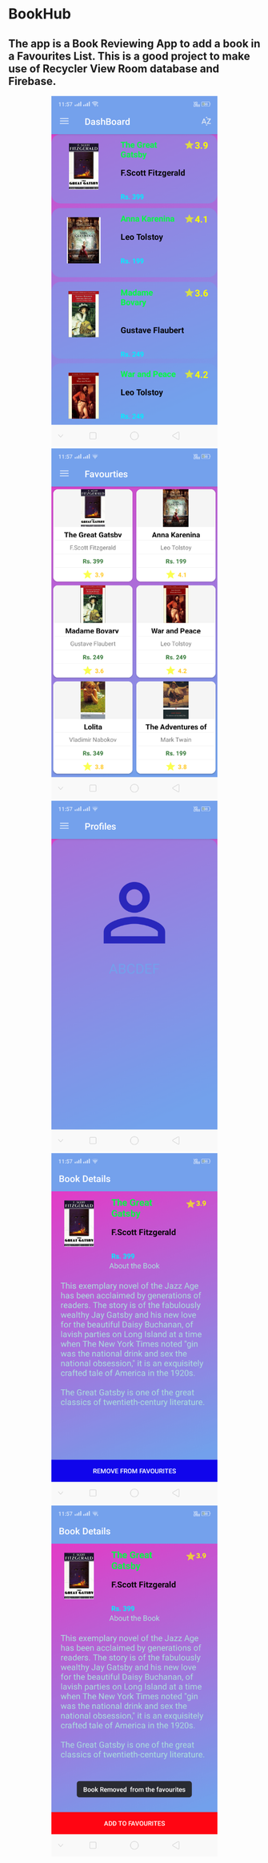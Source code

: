 # BookHub
## The app is a Book Reviewing App to add a book in a Favourites List. This is a good project to make use of Recycler View Room database and Firebase. 

<p align="center">
<img src="Screenshot_2020-10-15-11-57-32-60_466b1bd1249228ef0c372a2c09ee9e15.png",width="350" height="700">
<img src="Screenshot_2020-10-15-11-57-39-09_466b1bd1249228ef0c372a2c09ee9e15.png",width="350" height="700">
<img src="Screenshot_2020-10-15-11-57-43-31_466b1bd1249228ef0c372a2c09ee9e15.png",width="350" height="700">
<img src="Screenshot_2020-10-15-11-57-52-32_466b1bd1249228ef0c372a2c09ee9e15.png",width="350" height="700">
<img src="Screenshot_2020-10-15-11-57-56-96_466b1bd1249228ef0c372a2c09ee9e15.png",width="350" height="700">
</p>
